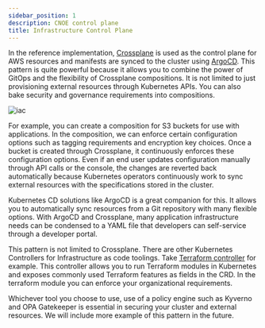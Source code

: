 ```yaml
---
sidebar_position: 1
description: CNOE control plane
title: Infrastructure Control Plane
---
```


In the reference implementation, [Crossplane](https://www.crossplane.io/) is used as the control plane for AWS resources and manifests are synced to the cluster using [ArgoCD](https://argo-cd.readthedocs.io/en/stable/). This pattern is quite powerful because it allows you to combine the power of GitOps and the flexibility of Crossplane compositions. It is not limited to just provisioning external resources through Kubernetes APIs. You can also bake security and governance requirements into compositions. 

![iac](../images/control-plane-iac.png)

For example, you can create a composition for S3 buckets for use with applications. In the composition, we can enforce certain configuration options such as tagging requirements and encryption key choices. 
Once a bucket is created through Crossplane, it continuously enforces these configuration options. 
Even if an end user updates configuration manually through API calls  or the console, the changes are reverted back automatically because Kubernetes operators continuously work to sync external resources with the specifications stored in the cluster.

Kubernetes CD solutions like ArgoCD is a great companion for this. It allows you to automatically sync resources from a Git repository with many flexible options. With ArgoCD and Crossplane, many application infrastructure needs can be condensed to a YAML file that developers can self-service through a developer portal.

This pattern is not limited to Crossplane. There are other Kubernetes Controllers for Infrastructure as code toolings. Take [Terraform controller](https://github.com/weaveworks/tf-controller) for example. 
This controller allows you to run Terraform modules in Kubernetes and exposes commonly used Terraform features as fields in the CRD. In the terraform module you can enforce your organizational requirements. 

Whichever tool you choose to use, use of a policy engine such as Kyverno and OPA Gatekeeper is essential in securing your cluster and external resources. We will include more example of this pattern in the future.
